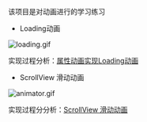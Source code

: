 该项目是对动画进行的学习练习
- Loading动画

![loading.gif](http://oqe10cpgp.bkt.clouddn.com/loading.gif)


实现过程分析：[属性动画实现Loading动画](https://www.jianshu.com/p/1ac56c38d344)
- ScrollView 滑动动画

![animator.gif](https://upload-images.jianshu.io/upload_images/6113442-c497fae6cfc36286.gif?imageMogr2/auto-orient/strip)

实现过程分分析：[ScrollView 滑动动画](https://www.jianshu.com/p/fd021cd6ebab)
   